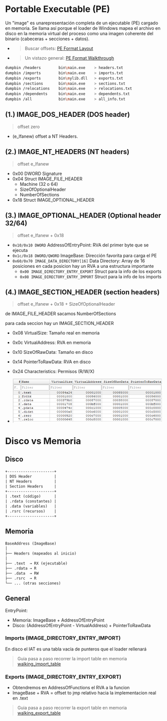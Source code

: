 # Portable Executable (PE)

Un "image" es unarepresentación completa de un ejecutable (PE) cargado en memoria. 
Se llama así porque el loader de Windows mapea el archivo en disco en la 
memoria virtual del proceso como una imagen coherente del binario (cabeceras + secciones + datos).

- > Buscar offsets: [PE Format Layout](./utils/PE%20Format%20Layout.pdf)
- > Un vistazo general: [PE Format Walkthrough](./utils/PE%20Format%20Walkthrough.pdf)

``` bash
dumpbin /headers        bin\main.exe    > headers.txt
dumpbin /imports        bin\main.exe    > imports.txt
dumpbin /exports        bin\mylib.dll   > exports.txt
dumpbin /sections       bin\main.exe    > sections.txt
dumpbin /relocations    bin\main.exe    > relocations.txt
dumpbin /dependents     bin\main.exe    > dependents.txt
dumpbin /all            bin\main.exe    > all_info.txt
```

## (1.) IMAGE_DOS_HEADER (DOS header)
>  offset zero 

- (e_lfanew) offset a NT Headers.

## (2.) IMAGE_NT_HEADERS (NT headers)
> offset e_lfanew

- 0x00 DWORD Signature
- 0x04 Struct IMAGE_FILE_HEADER
    - Machine (32 o 64)
    - SizeOfOptionalHeader
    - NumberOfSections
- 0x18 Struct IMAGE_OPTIONAL_HEADER

## (3.) IMAGE_OPTIONAL_HEADER (Optional header 32/64)
> offset e_lfanew + 0x18

- ``0x10/0x10 DWORD`` AddressOfEntryPoint: RVA del primer byte que se ejecuta
- ``0x1c/0x18 DWORD/QWORD`` ImageBase: Dirección favorita para carga el PE
- ``0x60/0x70 IMAGE_DATA_DIRECTORY[16]`` Data Directory: Array de 16 posiciones en cada posicion hay un RVA a una estructura importante
    - ``0x00 IMAGE_DIRECTORY_ENTRY_EXPORT`` Struct para la info de los exports
    - ``0x08 IMAGE_DIRECTORY_ENTRY_IMPORT`` Struct para la info de los imports

## (4.) IMAGE_SECTION_HEADER (section headers)
> offset e_lfanew + 0x18 + SizeOfOptionalHeader

de IMAGE_FILE_HEADER sacamos NumberOfSections

para cada seccion hay un IMAGE_SECTION_HEADER

- 0x08 VirtualSize: Tamaño real en memoria
- 0x0c VirtualAddress: RVA en memoria
- 0x10 SizeOfRawData: Tamaño en disco
- 0x14 PointerToRawData: RVA en disco 
- 0x24 Characteristics: Permisos (R/W/X)

- ![alt text](./utils/image.png)

# Disco vs Memoria

## Disco
```
+---------------------+
| DOS Header          |
| NT Headers          |
| Section Headers     |
+---------------------+
| .text (código)      |
| .rdata (constantes) |
| .data (variables)   |
| .rsrc (recursos)    |
+---------------------+
```

## Memoria
```
BaseAddress (ImageBase)
│
├── Headers (mapeados al inicio)
│
├── .text  → RX (ejecutable)
├── .rdata → R
├── .data  → RW
├── .rsrc  → R
└── ... (otras secciones)
```

## General

EntryPoint:
- Memoria: ImageBase + AddressOfEntryPoint
- Disco: (AddressOfEntryPoint - VirtualAddress) + PointerToRawData

### Imports (IMAGE_DIRECTORY_ENTRY_IMPORT)

En disco el IAT es una tabla vacía de punteros que el loader rellenará

> Guia pasa a paso recorrer la import table en memoria [walking_import_table](../walking_export_table/README.md)

### Exports (IMAGE_DIRECTORY_ENTRY_EXPORT)

- Obtendremos en AddressOfFunctions el RVA a la funcion 
- ImageBase + RVA = offset to jmp relativo hacia la implementacion real en .text

> Guia pasa a paso recorrer la export table en memoria [walking_export_table](../walking_export_table/README.md)




